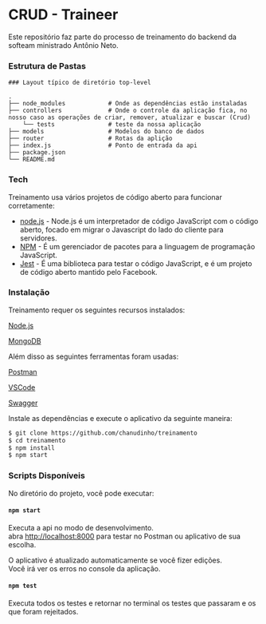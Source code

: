 # CRUD - Traineer

Este repositório faz parte do processo de treinamento do backend da softeam ministrado Antônio Neto.


### Estrutura de Pastas
```
### Layout típico de diretório top-level

.
├── node_modules            # Onde as dependências estão instaladas
├── controllers             # Onde o controle da aplicação fica, no nosso caso as operações de criar, remover, atualizar e buscar (Crud) 
    └── tests               # teste da nossa aplicação
├── models                  # Modelos do banco de dados
├── router                  # Rotas da aplição 
├── index.js                # Ponto de entrada da api
├── package.json
└── README.md

```

### Tech

Treinamento usa vários projetos de código aberto para funcionar corretamente:

* [node.js] - Node.js é um interpretador de código JavaScript com o código aberto, focado em migrar o Javascript do lado do cliente para servidores.
* [NPM] - É um gerenciador de pacotes para a linguagem de programação JavaScript.
* [Jest] - É uma biblioteca para testar o código JavaScript, e é um projeto de código aberto mantido pelo Facebook.

### Instalação

Treinamento requer os seguintes recursos instalados:

[Node.js]

[MongoDB]

Além disso as seguintes ferramentas foram usadas: 

[Postman] 

[VSCode]

[Swagger]

Instale as dependências e execute o aplicativo da seguinte maneira:

```sh
$ git clone https://github.com/chanudinho/treinamento
$ cd treinamento
$ npm install
$ npm start
```

### Scripts Disponíveis

No diretório do projeto, você pode executar:

#### `npm start`

Executa a api no modo de desenvolvimento.<br>
abra [http://localhost:8000](http://localhost:8000) para testar no Postman ou aplicativo de sua escolha.

O aplicativo é atualizado automaticamente se você fizer edições.<br>
Você irá ver os erros no console da aplicação.

#### `npm test`

Executa todos os testes e retornar no terminal os testes que passaram e os que foram rejeitados.

[//]: # (These are reference links used in the body of this note and get stripped out when the markdown processor does its job. There is no need to format nicely because it shouldn't be seen. Thanks SO - http://stackoverflow.com/questions/4823468/store-comments-in-markdown-syntax)


[node.js]: <http://nodejs.org>  
[NPM]: <https://www.npmjs.com/>
[MongoDB]: <https://www.mongodb.com/>
[Udacity Git Commit]: <https://udacity.github.io/git-styleguide/>
[Jest]: <https://jestjs.io/>
[Postman]: <https://www.getpostman.com/>
[VSCode]: <https://code.visualstudio.com/>
[Swagger]: <https://swagger.io>
